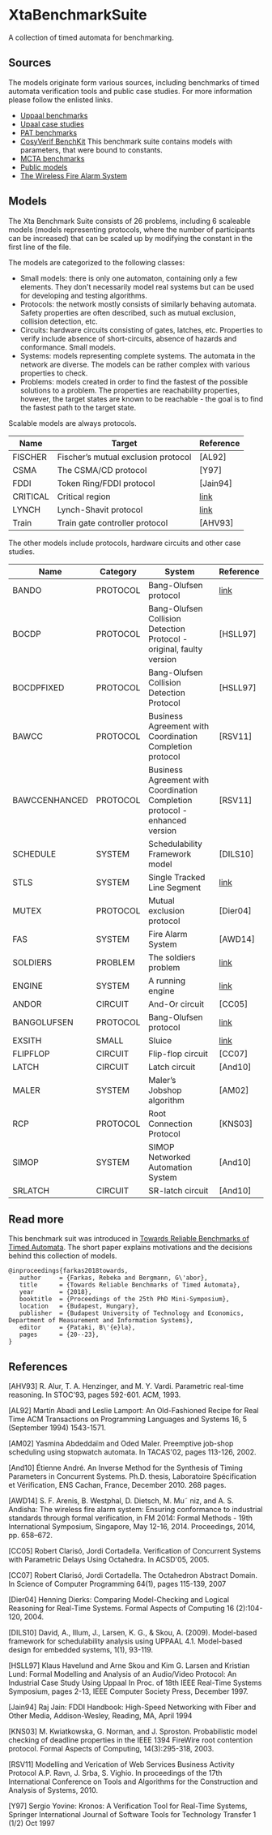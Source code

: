 # XtaBenchmarkSuite
A collection of timed automata for benchmarking. 

## Sources

The models originate form various sources, including benchmarks of timed automata verification tools and public case studies. For more information please follow the enlisted links.

* [Uppaal benchmarks](https://www.it.uu.se/research/group/darts/uppaal/benchmarks/)
* [Upaal case studies](https://www.it.uu.se/research/group/darts/uppaal/examples.shtml#casestudies)
* [PAT benchmarks](http://www.comp.nus.edu.sg/~pat/bddlib/timedexp.html)
* [CosyVerif BenchKit](http://benchkit.cosyverif.org/) This benchmark suite contains models with parameters, that were bound to constants.
* [MCTA benchmarks](http://gki.informatik.uni-freiburg.de/tools/mcta/benchmarks.html)
* [Public models](http://www.verify-it.de/v00/)
* [The Wireless Fire Alarm System](http://swt.informatik.uni-freiburg.de/projects/CaseStudyRepository/WFAS/res/iFM2014)

## Models

The Xta Benchmark Suite consists of 26 problems, including 6 scaleable models (models representing protocols, where the number of participants can be increased) that can be scaled up by modifying the constant in the first line of the file.

The models are categorized to the following classes:

* Small models: there is only one automaton, containing only a few elements. They don't necessarily model real systems but can be used for developing and testing algorithms.
* Protocols: the network mostly consists of similarly behaving automata. Safety properties are often described, such as mutual exclusion, collision detection, etc.
* Circuits: hardware circuits consisting of gates, latches, etc. Properties to verify include absence of short-circuits, absence of hazards and conformance. Small models.
* Systems: models representing complete systems. The automata in the network are diverse. The models can be rather complex with various properties to check.
* Problems: models created in order to find the fastest of the possible solutions to a problem. The properties are reachability properties, however, the target states are known to be reachable - the goal is to find the fastest path to the target state.

Scalable models are always protocols.

| Name | Target | Reference |
|---|---|---|
| FISCHER | Fischer’s mutual exclusion protocol | [AL92] |
| CSMA | The CSMA/CD protocol | [Y97] |
| FDDI | Token Ring/FDDI protocol | [Jain94] |
| CRITICAL | Critical region | [link](http://www.comp.nus.edu.sg/~pat/bddlib/timedexp.html) |
| LYNCH | Lynch-Shavit protocol | [link](http://www.comp.nus.edu.sg/~pat/bddlib/timedexp.html) |
| Train | Train gate controller protocol | [AHV93] |

The other models include protocols, hardware circuits and other case studies.

| Name | Category | System | Reference |
|---|---|---|---|
| BANDO | PROTOCOL | Bang-Olufsen protocol | [link](https://www.it.uu.se/research/group/darts/uppaal/benchmarks/) |
| BOCDP | PROTOCOL | Bang-Olufsen Collision Detection Protocol - original, faulty version | [HSLL97] |
| BOCDPFIXED |  PROTOCOL | Bang-Olufsen Collision Detection Protocol | [HSLL97] |
| BAWCC | PROTOCOL | Business Agreement with Coordination Completion protocol | [RSV11] |
| BAWCCENHANCED |  PROTOCOL | Business Agreement with Coordination Completion protocol - enhanced version | [RSV11] |
| SCHEDULE | SYSTEM | Schedulability Framework model | [DILS10] |
| STLS | SYSTEM | Single Tracked Line Segment | [link](http://gki.informatik.uni-freiburg.de/tools/mcta/benchmarks.html) |
| MUTEX | PROTOCOL | Mutual exclusion protocol | [Dier04] |
| FAS | SYSTEM | Fire Alarm System | [AWD14] |
| SOLDIERS | PROBLEM | The soldiers problem | [link](http://www.verify-it.de/v00/) |
| ENGINE | SYSTEM | A running engine | [link](http://www.verify-it.de/v00/) |
| ANDOR | CIRCUIT | And-Or circuit | [CC05] |
| BANGOLUFSEN | PROTOCOL | Bang-Olufsen protocol | [link](http://benchkit.cosyverif.org/) |
| EXSITH | SMALL | Sluice | [link](http://benchkit.cosyverif.org/) |
| FLIPFLOP |  CIRCUIT | Flip-flop circuit | [CC07] |
| LATCH | CIRCUIT | Latch circuit | [And10] |
| MALER | SYSTEM | Maler’s Jobshop algorithm | [AM02] |
| RCP | PROTOCOL | Root Connection Protocol | [KNS03] |
| SIMOP | SYSTEM | SIMOP Networked Automation System | [And10] |
| SRLATCH | CIRCUIT | SR-latch circuit | [And10] |

## Read more

This benchmark suit was introduced in [Towards Reliable Benchmarks of Timed Automata](https://inf.mit.bme.hu/sites/default/files/publications/fr_timed_benchmark.pdf). The short paper explains motivations and the decisions behind this collection of models.

```
@inproceedings{farkas2018towards,
   author     = {Farkas, Rebeka and Bergmann, G\'abor},
   title      = {Towards Reliable Benchmarks of Timed Automata},
   year       = {2018},
   booktitle  = {Proceedings of the 25th PhD Mini-Symposium},
   location   = {Budapest, Hungary},
   publisher  = {Budapest University of Technology and Economics, Department of Measurement and Information Systems},
   editor     = {Pataki, B\'{e}la},
   pages      = {20--23},
}
```


## References

[AHV93] R. Alur, T. A. Henzinger, and M. Y. Vardi. Parametric real-time reasoning. In STOC'93, pages 592-601. ACM, 1993.

[AL92] Martín Abadi and Leslie Lamport: An Old-Fashioned Recipe for Real Time ACM Transactions on Programming Languages and Systems 16, 5 (September 1994) 1543-1571.

[AM02] Yasmina Abdeddaïm and Oded Maler. Preemptive job-shop scheduling using stopwatch automata. In TACAS'02, pages 113-126, 2002.

[And10] Étienne André. An Inverse Method for the Synthesis of Timing Parameters in Concurrent Systems. Ph.D. thesis, Laboratoire Spécification et Vérification, ENS Cachan, France, December 2010. 268 pages.

[AWD14]  S. F. Arenis, B. Westphal, D. Dietsch, M. Mu˜ niz, and A. S. Andisha: The wireless fire alarm system: Ensuring conformance to industrial standards through formal verification, in FM 2014: Formal Methods - 19th International Symposium, Singapore, May 12-16, 2014. Proceedings, 2014, pp. 658–672.

[CC05] Robert Clarisó, Jordi Cortadella. Verification of Concurrent Systems with Parametric Delays Using Octahedra. In ACSD'05, 2005.

[CC07] Robert Clarisó, Jordi Cortadella. The Octahedron Abstract Domain. In Science of Computer Programming 64(1), pages 115-139, 2007

[Dier04] Henning Dierks: Comparing Model-Checking and Logical Reasoning for Real-Time Systems. Formal Aspects of Computing 16 (2):104-120, 2004.

[DILS10] David, A., Illum, J., Larsen, K. G., & Skou, A. (2009). Model-based framework for schedulability analysis using UPPAAL 4.1. Model-based design for embedded systems, 1(1), 93-119.

[HSLL97] 	Klaus Havelund and Arne Skou and Kim G. Larsen and Kristian Lund: Formal Modelling and Analysis of an Audio/Video Protocol: An Industrial Case Study Using Uppaal In Proc. of 18th IEEE Real-Time Systems Symposium, pages 2-13, IEEE Computer Society Press, December 1997.

[Jain94] Raj Jain: FDDI Handbook: High-Speed Networking with Fiber and Other Media, Addison-Wesley, Reading, MA, April 1994

[KNS03] M. Kwiatkowska, G. Norman, and J. Sproston. Probabilistic model checking of deadline properties in the IEEE 1394 FireWire root contention protocol. Formal Aspects of Computing, 14(3):295-318, 2003.

[RSV11] Modelling and Verication of Web Services Business Activity Protocol A.P. Ravn, J. Srba, S. Vighio. In proceedings of the 17th International Conference on Tools and Algorithms for the Construction and Analysis of Systems, 2010. 

[Y97] Sergio Yovine: Kronos: A Verification Tool for Real-Time Systems, Springer International Journal of Software Tools for Technology Transfer 1 (1/2) Oct 1997
